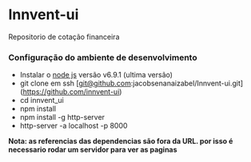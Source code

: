 # Innvent-ui
Repositorio  de cotação financeira 


### Configuração do ambiente de desenvolvimento

* Instalar o [node js](http://nodejs.org/) versão v6.9.1 (ultima versão)
* git clone em ssh [git@github.com:jacobsenanaizabel/Innvent-ui.git] (https://github.com/innvent-ui)
* cd innvent_ui
* npm install
* npm install -g http-server 
* http-server -a localhost -p 8000

**Nota: as referencias das dependencias são fora da URL. por isso é necessario rodar um servidor para ver as paginas**